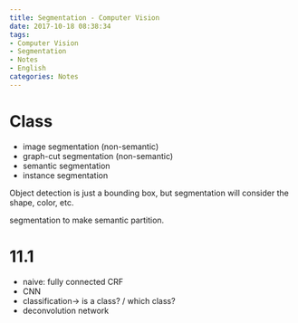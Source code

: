 ```yaml
---
title: Segmentation - Computer Vision
date: 2017-10-18 08:38:34
tags:
- Computer Vision
- Segmentation
- Notes
- English
categories: Notes
---
```

# Class
- image segmentation (non-semantic)
- graph-cut segmentation (non-semantic)
- semantic segmentation
- instance segmentation

Object detection is just a bounding box, but segmentation will consider the shape, color, etc.

segmentation to make semantic partition.
# 11.1
- naive: fully connected CRF
- CNN
- classification-> is a class? / which class?
- deconvolution network
